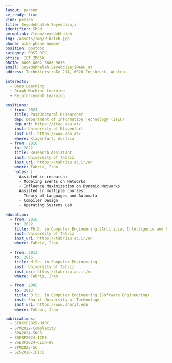```yaml
---
layout: person
cv_ready: true
kind: person
title: Seyedehhaleh Seyeddizaji
identifier: ShSd
permalink: /team/seyedehhaleh
img: /assets/img/P_haleh.jpg
phone: uibk phone number
position: postdoc
category: POST-DOC
office: ICT 2M05X
ORCID: 0000-0002-5886-9636
email: Seyedehhaleh.Seyeddizaji@aau.at
address: Technikerstraße 21A, 6020 Innsbruck, Austria

interests:
  - Deep Learning
  - Graph Machine Learning
  - Reinforcement Learning

positions:
  - from: 2023
    title: PostDoctoral Researcher
    dep: Department of Information Technology (ITEC)
    dep_uri: https://itec.aau.at/
    inst: University of Klagenfurt
    inst_uri: https://www.aau.at/
    where: Klagenfurt, Austria
  - from: 2016
    to: 2022
    title: Research Assistant
    inst: University of Tabriz
    inst_uri: https://tabrizu.ac.ir/en
    where: Tabriz, Iran
    notes: |
      Assisted in research:
      - Modeling Events on Networks
      - Influence Maximization on Dynamic Networks
      Assisted in multiple courses:
      - Theory of Languages and Automata
      - Compiler Design
      - Operating Systems Lab

education:
  - from: 2016
    to: 2022
    title: Ph.D. in Computer Engineering (Artificial Intelligence and Robotics)
    inst: University of Tabriz
    inst_uri: https://tabrizu.ac.ir/en
    where: Tabriz, Iran

  - from: 2013
    to: 2016
    title: M.Sc. in Computer Engineering
    inst: University of Tabriz
    inst_uri: https://tabrizu.ac.ir/en
    where: Tabriz, Iran

  - from: 2005
    to: 2013
    title: B.Sc. in Computer Engineering (Software Engineering)
    inst: Sharif University of Technology
    inst_uri: https://www.sharif.edu
    where: Tehran, Iran

publications:
  - SFRKSP2025-HiPC
  - SPM2022-Complexity
  - SPA2024-SNCS
  - SRFRP2024-ICPE
  - VSERP2024-CEUR-WS
  - SPM2023-SC
  - SZS2020-ICICC
---
```

